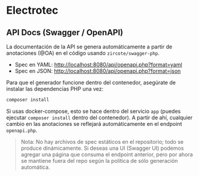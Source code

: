 # Electrotec

## API Docs (Swagger / OpenAPI)

La documentación de la API se genera automáticamente a partir de anotaciones (@OA) en el código usando `zircote/swagger-php`.

- Spec en YAML: <http://localhost:8080/api/openapi.php?format=yaml>
- Spec en JSON: <http://localhost:8080/api/openapi.php?format=json>

Para que el generador funcione dentro del contenedor, asegúrate de instalar las dependencias PHP una vez:

```bash
composer install
```

Si usas docker-compose, esto se hace dentro del servicio `app` (puedes ejecutar `composer install` dentro del contenedor). A partir de ahí, cualquier cambio en las anotaciones se reflejará automáticamente en el endpoint `openapi.php`.

> Nota: No hay archivos de spec estáticos en el repositorio; todo se produce dinámicamente. Si deseas una UI (Swagger UI) podemos agregar una página que consuma el endpoint anterior, pero por ahora se mantiene fuera del repo según la política de sólo generación automática.
